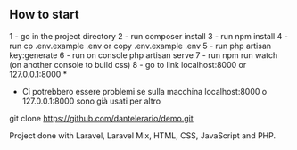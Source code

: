 ## How to start
1 - go in the project directory
2 - run composer install
3 - run npm install
4 - run cp .env.example .env or copy .env.example .env
5 - run php artisan key:generate
6 - run on console php artisan serve
7 - run npm run watch (on another console to build css)
8 - go to link localhost:8000 or 127.0.0.1:8000 *

* Ci potrebbero essere problemi se sulla macchina localhost:8000 o 127.0.0.1:8000 sono già usati per altro

git clone https://github.com/dantelerario/demo.git

Project done with Laravel, Laravel Mix, HTML, CSS, JavaScript and PHP.